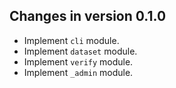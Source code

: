 ## Changes in version 0.1.0

 * Implement `cli` module.
 * Implement `dataset` module.
 * Implement `verify` module.
 * Implement `_admin` module.
